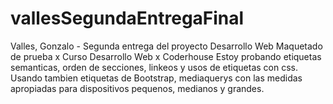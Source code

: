 # vallesSegundaEntregaFinal
Valles, Gonzalo - Segunda entrega del proyecto Desarrollo Web
Maquetado de prueba x Curso Desarrollo Web x Coderhouse
Estoy probando etiquetas semanticas, orden de secciones, linkeos y usos de etiquetas con css.
Usando tambien etiquetas de Bootstrap, mediaquerys con las medidas apropiadas para dispositivos pequenos, medianos y grandes.
